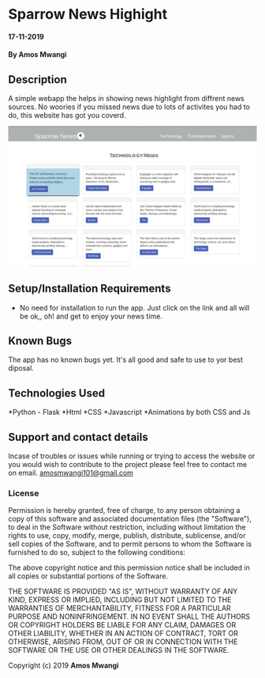 <img src="http://logo-inspiration.com/wp-content/uploads/2016/01/Black_sparrow_logo_tn.png" alt="">

# Sparrow News Highight

#### 17-11-2019

#### By **Amos Mwangi**

## Description

A simple webapp the helps in showing news highlight from diffrent news sources. No woories if you missed news due to lots of activites you had to do, this website has got you coverd.

![Alt text](readme.png?raw=true "Optional Title")

## Setup/Installation Requirements

* No need for installation to run the app. Just click on the link and all will be ok,, oh! and get to enjoy your news time.

## Known Bugs

The app has no known bugs yet. It's all good and safe to use to yor best diposal.

## Technologies Used

*Python - Flask
*Html
*CSS
*Javascript
*Animations by both CSS and Js

## Support and contact details
Incase of troubles or issues while running or trying to access the website or you would wish to contribute to the project please feel free to contact me on email. amosmwangi101@gmail.com

### License



Permission is hereby granted, free of charge, to any person obtaining a copy of this software and associated documentation files (the "Software"), to deal in the Software without restriction, including without limitation the rights to use, copy, modify, merge, publish, distribute, sublicense, and/or sell copies of the Software, and to permit persons to whom the Software is furnished to do so, subject to the following conditions:

The above copyright notice and this permission notice shall be included in all copies or substantial portions of the Software.

THE SOFTWARE IS PROVIDED "AS IS", WITHOUT WARRANTY OF ANY KIND, EXPRESS OR IMPLIED, INCLUDING BUT NOT LIMITED TO THE WARRANTIES OF MERCHANTABILITY, FITNESS FOR A PARTICULAR PURPOSE AND NONINFRINGEMENT. IN NO EVENT SHALL THE AUTHORS OR COPYRIGHT HOLDERS BE LIABLE FOR ANY CLAIM, DAMAGES OR OTHER LIABILITY, WHETHER IN AN ACTION OF CONTRACT, TORT OR OTHERWISE, ARISING FROM, OUT OF OR IN CONNECTION WITH THE SOFTWARE OR THE USE OR OTHER DEALINGS IN THE SOFTWARE.

Copyright (c) 2019 **Amos Mwangi**
